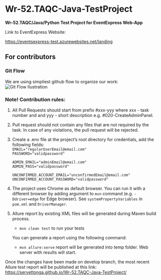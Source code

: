 # Wr-52.TAQC-Java-TestProject

**Wr-52.TAQC/Java/Python Test Project for EventExpress Web-App**

Link to EventExpress Website:

https://eventsexpress-test.azurewebsites.net/landing

## For contributors

### Git Flow

We are using simpliest github flow to organize our work:
![Git Flow Ilustration](https://github.com/servettonga/Wr-52.TAQC-Java-TestProject/assets/83537967/4a8b1c30-f6b1-402c-a19a-606290763481)

### Note! Contribution rules:

1. All Pull Requests should start from prefix #xxx-yyy where xxx - task number and and yyy - short description e.g. #020-CreateAdminPanel.
2. Pull request should not contain any files that are not required by the task. In case of any violations, the pull request will be rejected.
3. Create a .env file at the project’s root directory for credentials, add the following fields:<br>
   `EMAIL="regularUserEmail@email.com"`<br>`PASSWORD="validpassword"`

    `ADMIN_EMAIL="adminEmail@email.com"`<br>`ADMIN_PASS="validpassword"`

    `UNCONFIRMED_ACCOUNT_EMAIL="unconfirmedEmail@email.com"`<br>`UNCONFIRMED_ACCOUNT_PASSWORD="validpassword"`

4. The project uses Chrome as default browser. You can run it with a different browser by adding argument to `mvn` command (e.g. `-Ddriver=edge` for Edge browser). See `systemPropertyVariables` in `pom.xml` and `DriverManager`.
5. Allure report by existing XML files will be generated during Maven build process.

    - `mvn clean test` to run your tests

    You can generate a report using the following command:

    - `mvn allure:serve` report will be generated into temp folder. Web server with results will start.

Once the changes have been made on develop branch, the most recent Allure test report will be published at this link:
https://servettonga.github.io/Wr-52.TAQC-Java-TestProject/
